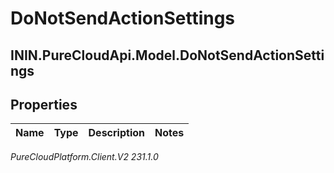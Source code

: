 # DoNotSendActionSettings

## ININ.PureCloudApi.Model.DoNotSendActionSettings

## Properties

|Name | Type | Description | Notes|
|------------ | ------------- | ------------- | -------------|



_PureCloudPlatform.Client.V2 231.1.0_

